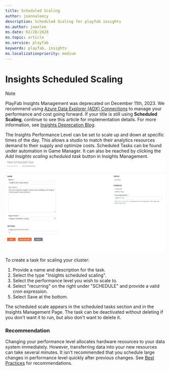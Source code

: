 ```yaml
---
title: Scheduled Scaling
author: joannaleecy
description: Scheduled Scaling for playfab insights
ms.author: joanlee
ms.date: 02/28/2020
ms.topic: article
ms.service: playfab
keywords: playfab, insights
ms.localizationpriority: medium
---
```


# Insights Scheduled Scaling

> [!NOTE]
> PlayFab Insights Management was deprecated on December 11th, 2023. We recommend using [Azure Data Explorer (ADX) Connections](../../export-data/data-connection-adx.md) to manage your performance and cost going forward. If your title is still using **Scheduled Scaling**, continue to see this article for implementation details. For more information, see [Insights Deprecation Blog](https://developer.microsoft.com/en-us/games/articles/2023/09/playfab-insights-management-to-be-deprecated-starting-december-11/).

The Insights Performance Level can be set to scale up and down at specific times of the day. This allows a studio to match their analytics resources demand to their supply and optimize costs. Scheduled Tasks can be found under automation in Game Manager. It can also be reached by clicking the *Add Insights scaling scheduled task* button in Insights Management. 
<br>
![Insights Schedule](media/insights-schedule.png)


To create a task for scaling your cluster:
1. Provide a name and description for the task.
2. Select the type "Insights scheduled scaling".
3. Select the performance level you wish to scale to.  
4. Select "recurring" on the right under "SCHEDULE" and provide a valid cron expression.
5. Select Save at the bottom.

The scheduled scale appears in the scheduled tasks section and in the Insights Management Page. The task can be deactivated without deleting if you don't want it to run, but also don't want to delete it.

### **Recommendation**
Changing your performance level allocates hardware resources to your data system immediately. However, transferring data into your new resources can take several minutes. It isn't recommended that you schedule large changes in performance level quickly after previous changes. See [Best Practices](/gaming/playfab/features/insights/best-practices) for recommendations. 

